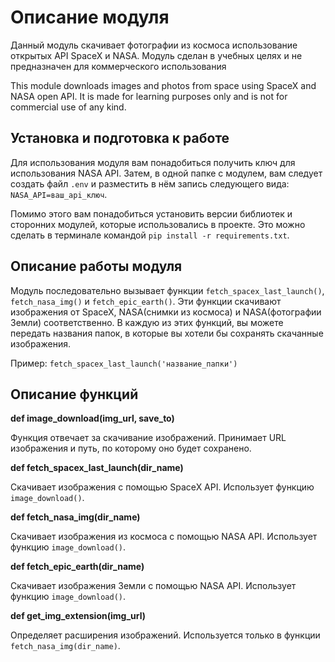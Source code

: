 Описание модуля
===
Данный модуль скачивает фотографии из космоса использование открытых API SpaceX и NASA. Модуль сделан в учебных целях и не предназначен для коммерческого использования

This module downloads images and photos from space using SpaceX and NASA open API. It is made for learning purposes only and is not for commercial use of any kind.

Установка и подготовка к работе
---
Для использования модуля вам понадобиться получить ключ для использования NASA API. Затем, в одной папке с модулем, вам следует создать файл `.env`
и разместить в нём запись следующего вида: `NASA_API=ваш_api_ключ`.

Помимо этого вам понадобиться установить версии библиотек и сторонних модулей, которые использовались в проекте.
Это можно сделать в терминале командой `pip install -r requirements.txt`.

Описание работы модуля
---
Модуль последовательно вызывает функции `fetch_spacex_last_launch()`, `fetch_nasa_img()` и `fetch_epic_earth()`. Эти функции скачивают изображения от SpaceX, NASA(снимки из космоса) и NASA(фотографии Земли) соответственно.
В каждую из этих функций, вы можете передать названия папок, в которые вы хотели бы сохранять скачанные изображения.

Пример: `fetch_spacex_last_launch('название_папки')`

Описание функций
---
**def image_download(img_url, save_to)**

Функция отвечает за скачивание изображений. Принимает URL изображения и путь, по которому оно будет сохранено.

**def fetch_spacex_last_launch(dir_name)**

Скачивает изображения с помощью SpaceX API. Использует функцию `image_download()`.

**def fetch_nasa_img(dir_name)**

Скачивает изображения из космоса с помощью NASA API. Использует функцию `image_download()`.

**def fetch_epic_earth(dir_name)**

Скачивает изображения Земли с помощью NASA API. Использует функцию `image_download()`.

**def get_img_extension(img_url)**

Определяет расширения изображений. Используется только в функции `fetch_nasa_img(dir_name)`.